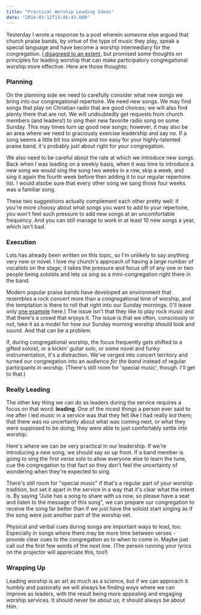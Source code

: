 ```yaml
---
title: "Practical Worship Leading Ideas"
date: "2014-03-12T13:46:43.000"
---
```


Yesterday I wrote a response to a post wherein someone else argued that church praise bands, by virtue of the type of music they play, speak a special language and have become a worship intermediary for the congregation. [I disagreed to an extent](http://chrishubbs.com/2014/03/11/do-praise-bands-speak-a-secret-language/), but promised some thoughts on principles for leading worship that can make participatory congregational worship more effective. Here are those thoughts:

### Planning

On the planning side we need to carefully consider what new songs we bring into our congregational repertoire. We need new songs. We may find songs that play on Christian radio that are good choices; we will also find plenty there that are not. We will undoubtedly get requests from church members (and leaders!) to sing their new favorite radio song on some Sunday. This may times turn up good new songs; however, it may also be an area where we need to graciously exercise leadership and say no. If a song seems a little bit too simple and too easy for your highly-talented praise band, it's probably just about right for your congregation.

We also need to be careful about the rate at which we introduce new songs. Back when I was leading on a weekly basis, when it was time to introduce a new song we would sing the song two weeks in a row, skip a week, and sing it again the fourth week before then adding it to our regular repertoire list. I would alsobe sure that every other song we sang those four weeks was a familiar song.

These two suggestions actually complement each other pretty well: if you're more choosy about what songs you want to add to your repertoire, you won't feel such pressure to add new songs at an uncomfortable frequency. And you can still manage to work in at least 10 new songs a year, which isn't bad.

### Execution

Lots has already been written on this topic, so I'm unlikely to say anything very new or novel. I love my church's approach of having a large number of vocalists on the stage; it takes the pressure and focus off of any one or two people being soloists and lets us sing as a mini-congregation right there in the band.

Modern popular praise bands have developed an environment that resembles a rock concert more than a congregational time of worship, and the temptation is there to roll that right into our Sunday mornings. (I'll leave only [one example](http://www.youtube.com/watch?v=i_mKZpf3gPg) here.) The issue isn't that they like to play rock music and that there's a crowd that enjoys it. The issue is that we often, consciously or not, take it as a model for how our Sunday morning worship should look and sound. And that can be a problem.

If, during congregational worship, the focus frequently gets shifted to a gifted soloist, or a kickin' guitar solo, or some novel and funky instrumentation, it's a distraction. We've verged into concert territory and turned our congregation into an audience _for the band_ instead of regular participants in worship. (There's still room for 'special music', though. I'll get to that.)

### Really Leading

The other key thing we can do as leaders during the service requires a focus on that word: **leading**. One of the nicest things a person ever said to me after I led music in a service was that they felt like I had really _led_ them; that there was no uncertainty about what was coming next, or what they were supposed to be doing; they were able to just comfortably settle into worship.

Here's where we can be very practical in our leadership. If we're introducing a new song, we should say so up front. If a band member is going to sing the first verse solo to allow everyone else to learn the tune, cue the congregation to that fact so they don't feel the uncertainty of wondering when they're expected to sing.

There's still room for "special music" if that's a regular part of your worship tradition, but set it apart in the service in a way that it's clear what the intent is. By saying "Julie has a song to share with us now, so please have a seat and listen to the message of this song", we can prepare our congregation to receive the song far better than if we just have the soloist start singing as if the song were just another part of the worship set.

Physical and verbal cues during songs are important ways to lead, too. Especially in songs where there may be more time between verses - provide clear cues to the congregation as to when to come in. Maybe just call out the first few words of the next line. (The person running your lyrics on the projector will appreciate this, too!)

### Wrapping Up

Leading worship is an art as much as a science, but if we can approach it humbly and pastorally we will always be finding ways where we can improve as leaders, with the result being more appealing and engaging worship services. It should never be about _us_; it should always be about _Him_.

